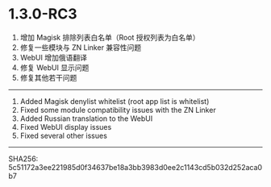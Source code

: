 # 1.3.0-RC3

1. 增加 Magisk 排除列表白名单（Root 授权列表为白名单）
2. 修复一些模块与 ZN Linker 兼容性问题
3. WebUI 增加俄语翻译
4. 修复 WebUI 显示问题
5. 修复其他若干问题

---

1. Added Magisk denylist whitelist (root app list is whitelist)
2. Fixed some module compatibility issues with the ZN Linker
3. Added Russian translation to the WebUI
4. Fixed WebUI display issues
5. Fixed several other issues

---

SHA256: 5c51172a3ee221985d0f34637be18a3bb3983d0ee2c1143cd5b032d252aca0b7
